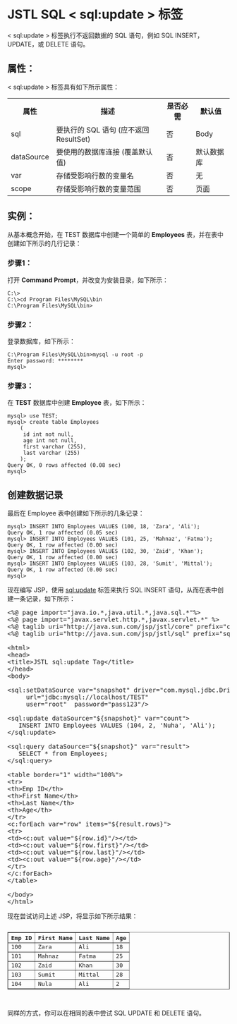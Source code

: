 # JSTL SQL < sql:update > 标签

< sql:update > 标签执行不返回数据的 SQL 语句，例如 SQL INSERT，UPDATE，或 DELETE 语句。

## 属性：

< sql:update > 标签具有如下所示属性：

<table class="table table-bordered">
<tr><th style="width:15%">属性</th><th>描述 </th><th>是否必需</th><th>默认值</th></tr>
<tr><td>sql</td><td>要执行的 SQL 语句 (应不返回 ResultSet)</td><td>否</td><td>Body</td></tr>
<tr><td>dataSource</td><td>要使用的数据库连接 (覆盖默认值)</td><td>否</td><td>默认数据库</td></tr>
<tr><td>var</td><td>存储受影响行数的变量名</td><td>否</td><td>无</td></tr>
<tr><td>scope</td><td>存储受影响行数的变量范围</td><td>否</td><td>页面</td></tr>
</table>

## 实例：

从基本概念开始，在 TEST 数据库中创建一个简单的 **Employees** 表，并在表中创建如下所示的几行记录：

### 步骤1：

打开 **Command Prompt**，并改变为安装目录，如下所示：

```
C:\>
C:\>cd Program Files\MySQL\bin
C:\Program Files\MySQL\bin>
```

### 步骤2：

登录数据库，如下所示：

``` 
C:\Program Files\MySQL\bin>mysql -u root -p
Enter password: ********
mysql>
``` 

### 步骤3：

在 **TEST** 数据库中创建 **Employee** 表，如下所示：

``` 
mysql> use TEST;
mysql> create table Employees
    (
     id int not null,
     age int not null,
     first varchar (255),
     last varchar (255)
    );
Query OK, 0 rows affected (0.08 sec)
mysql>
```

## 创建数据记录

最后在 Employee 表中创建如下所示的几条记录：

``` 
mysql> INSERT INTO Employees VALUES (100, 18, 'Zara', 'Ali');
Query OK, 1 row affected (0.05 sec)
mysql> INSERT INTO Employees VALUES (101, 25, 'Mahnaz', 'Fatma');
Query OK, 1 row affected (0.00 sec)
mysql> INSERT INTO Employees VALUES (102, 30, 'Zaid', 'Khan');
Query OK, 1 row affected (0.00 sec)
mysql> INSERT INTO Employees VALUES (103, 28, 'Sumit', 'Mittal');
Query OK, 1 row affected (0.00 sec)
mysql>
```

现在编写 JSP，使用 <sql:update> 标签来执行 SQL INSERT 语句，从而在表中创建一条记录，如下所示：

<pre class="prettyprint notranslate">
&lt;%@ page import="java.io.*,java.util.*,java.sql.*"%&gt;
&lt;%@ page import="javax.servlet.http.*,javax.servlet.*" %&gt;
&lt;%@ taglib uri="http://java.sun.com/jsp/jstl/core" prefix="c"%&gt;
&lt;%@ taglib uri="http://java.sun.com/jsp/jstl/sql" prefix="sql"%&gt;

&lt;html&gt;
&lt;head&gt;
&lt;title&gt;JSTL sql:update Tag&lt;/title&gt;
&lt;/head&gt;
&lt;body&gt;
 
&lt;sql:setDataSource var="snapshot" driver="com.mysql.jdbc.Driver"
     url="jdbc:mysql://localhost/TEST"
     user="root"  password="pass123"/&gt;

&lt;sql:update dataSource="${snapshot}" var="count"&gt;
   INSERT INTO Employees VALUES (104, 2, 'Nuha', 'Ali');
&lt;/sql:update&gt;

&lt;sql:query dataSource="${snapshot}" var="result"&gt;
   SELECT * from Employees;
&lt;/sql:query&gt;
 
&lt;table border="1" width="100%"&gt;
&lt;tr&gt;
&lt;th&gt;Emp ID&lt;/th&gt;
&lt;th&gt;First Name&lt;/th&gt;
&lt;th&gt;Last Name&lt;/th&gt;
&lt;th&gt;Age&lt;/th&gt;
&lt;/tr&gt;
&lt;c:forEach var="row" items="${result.rows}"&gt;
&lt;tr&gt;
&lt;td&gt;&lt;c:out value="${row.id}"/&gt;&lt;/td&gt;
&lt;td&gt;&lt;c:out value="${row.first}"/&gt;&lt;/td&gt;
&lt;td&gt;&lt;c:out value="${row.last}"/&gt;&lt;/td&gt;
&lt;td&gt;&lt;c:out value="${row.age}"/&gt;&lt;/td&gt;
&lt;/tr&gt;
&lt;/c:forEach&gt;
&lt;/table&gt;

&lt;/body&gt;
&lt;/html&gt;
</pre>

现在尝试访问上述 JSP，将显示如下所示结果：

<pre class="result notranslate">
<table border="1" width="100%">
<tr>
<th>Emp ID</th>
<th>First Name</th>
<th>Last Name</th>
<th>Age</th>
</tr>
<tr>
<td>100</td>
<td>Zara</td>
<td>Ali</td>
<td>18</td>
</tr>
<tr>
<td>101</td>
<td>Mahnaz</td>
<td>Fatma</td>
<td>25</td>
</tr>
 <tr>
<td>102</td>
<td>Zaid</td>
<td>Khan</td>
<td>30</td>
</tr>
<tr>
<td>103</td>
<td>Sumit</td>
<td>Mittal</td>
<td>28</td>
</tr>
<tr>
<td>104</td>
<td>Nula</td>
<td>Ali</td>
<td>2</td>
</tr>
</table>
</pre>

同样的方式，你可以在相同的表中尝试 SQL UPDATE 和 DELETE 语句。
